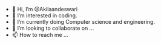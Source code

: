 - 👋 Hi, I’m @Akilaandeswari
- 👀 I’m interested in coding.
- 🌱 I’m currently doing Computer science and engineering.
- 💞️ I’m looking to collaborate on ...
- 📫 How to reach me ...

<!---
Akilaandeswari/Akilaandeswari is a ✨ special ✨ repository because its `README.md` (this file) appears on your GitHub profile.
You can click the Preview link to take a look at your changes.
--->
